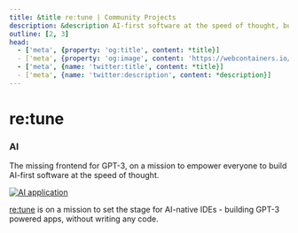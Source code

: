 ```yaml
---
title: &title re:tune | Community Projects
description: &description AI-first software at the speed of thought, built with WebContainer API.
outline: [2, 3]
head:
  - ['meta', {property: 'og:title', content: *title}]
  - ['meta', {property: 'og:image', content: 'https://webcontainers.io/img/og/guide-community_inspirations.png'}]
  - ['meta', {name: 'twitter:title', content: *title}]
  - ['meta', {name: 'twitter:description', content: *description}]
---
```


# re:tune

### AI

The missing frontend for GPT-3, on a mission to empower everyone to build AI-first software at the speed of thought.

[![AI application](/img/community/re_tune.png)](https://retune.so/)

[re:tune](https://retune.so/) is on a mission to set the stage for AI-native IDEs - building GPT-3 powered apps, without writing any code.
